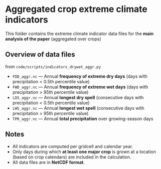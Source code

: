 # Aggregated crop extreme climate indicators

This folder contains the extreme climate indicator data files for the **main analysis of the paper** (aggregated over crops)


## Overview of data files

from `code/scripts/indicators_drywet_aggr.py`
- `FDD_aggr.nc` — Annual **frequency of extreme dry days** (days with precipitation < 0.5th percentile value)
- `FWD_aggr.nc` — Annual **frequency of extreme wet days** (days with precipitation > 95th percentile value)
- `LDS_aggr.nc` — Annual **longest dry spell** (consecutive days with precipitation < 0.5th percentile value)
- `LWS_aggr.nc` — Annual **longest wet spell** (consecutive days with precipitation > 95th percentile value)
- `TPR_aggr.nc` — Annual **total precipitation** over growing-season days 


## Notes

- All indicators are computed per gridcell and calendar year.
- Only days during which **at least one major crop** is grown at a location (based on crop calendars) are included in the calculation.
- All data files are in **NetCDF format**.


